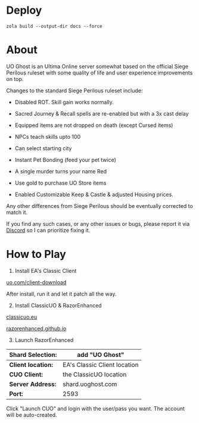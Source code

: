 # Deploy 

```
zola build --output-dir docs --force  
```


# About

UO Ghost is an Ultima Online server somewhat based on the official Siege Perilous ruleset with some quality of life and user experience improvements on top.

Changes to the standard Siege Perilous ruleset include:

* Disabled ROT. Skill gain works normally.

* Sacred Journey & Recall spells are re-enabled but with a 3x cast delay

* Equipped items are not dropped on death (except Cursed items)

* NPCs teach skills upto 100

* Can select starting city

* Instant Pet Bonding (feed your pet twice)

* A single murder turns your name Red

* Use gold to purchase UO Store items

* Enabled Customizable Keep & Castle & adjusted Housing prices.

Any other differences from Siege Perilous should be eventually corrected to match it. 

If you find any such cases, or any other issues or bugs, please report it via [Discord](https://discord.gg/D5jNKK2U93) so I can prioritize fixing it.


# How to Play

1. Install EA's Classic Client 

[uo.com/client-download](https://uo.com/client-download/)

After install, run it and let it patch all the way.

2. Install ClassicUO & RazorEnhanced

[classicuo.eu](https://www.classicuo.eu/)

[razorenhanced.github.io](https://razorenhanced.github.io/)

3. Launch RazorEnhanced

**Shard Selection:**         | add "UO Ghost"
---                          | --- 
**Client location:**         | EA's Classic Client location 
**CUO Client:**              | the ClassicUO location
**Server Address:**          | shard.uoghost.com
**Port:**                    | 2593

Click "Launch CUO" and login with the user/pass you want. The account will be auto-created.
